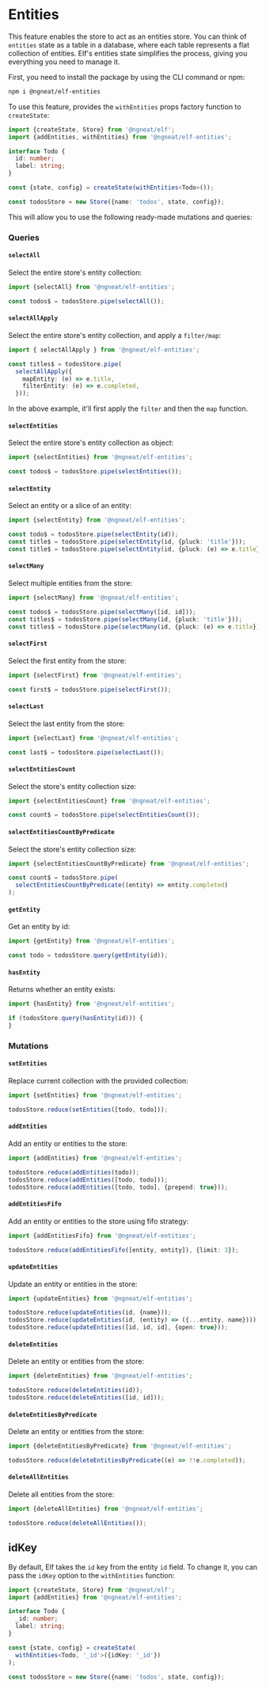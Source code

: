 # Entities

This feature enables the store to act as an entities store. You can think of `entities` state as a table in a database,
where each table represents a flat collection of entities. Elf's entities state simplifies the process, giving you
everything you need to manage it.

First, you need to install the package by using the CLI command or npm:

```bash
npm i @ngneat/elf-entities
```

To use this feature, provides the `withEntities` props factory function to `createState`:

```ts
import {createState, Store} from '@ngneat/elf';
import {addEntities, withEntities} from '@ngneat/elf-entities';

interface Todo {
  id: number;
  label: string;
}

const {state, config} = createState(withEntities<Todo>());

const todosStore = new Store({name: 'todos', state, config});
```

This will allow you to use the following ready-made mutations and queries:

### Queries

#### `selectAll`

Select the entire store's entity collection:

```ts
import {selectAll} from '@ngneat/elf-entities';

const todos$ = todosStore.pipe(selectAll());
```

#### `selectAllApply`

Select the entire store's entity collection, and apply a `filter/map`:

```ts
import { selectAllApply } from '@ngneat/elf-entities';

const titles$ = todosStore.pipe(
  selectAllApply({
    mapEntity: (e) => e.title,
    filterEntity: (e) => e.completed,
  }));
```

In the above example, it'll first apply the `filter` and then the `map` function.

#### `selectEntities`

Select the entire store's entity collection as object:

```ts
import {selectEntities} from '@ngneat/elf-entities';

const todos$ = todosStore.pipe(selectEntities());
```

#### `selectEntity`

Select an entity or a slice of an entity:

```ts
import {selectEntity} from '@ngneat/elf-entities';

const todo$ = todosStore.pipe(selectEntity(id));
const title$ = todosStore.pipe(selectEntity(id, {pluck: 'title'}));
const title$ = todosStore.pipe(selectEntity(id, {pluck: (e) => e.title}));
```

#### `selectMany`

Select multiple entities from the store:

```ts
import {selectMany} from '@ngneat/elf-entities';

const todos$ = todosStore.pipe(selectMany([id, id]));
const titles$ = todosStore.pipe(selectMany(id, {pluck: 'title'}));
const titles$ = todosStore.pipe(selectMany(id, {pluck: (e) => e.title}));
```

#### `selectFirst`

Select the first entity from the store:

```ts
import {selectFirst} from '@ngneat/elf-entities';

const first$ = todosStore.pipe(selectFirst());
```

#### `selectLast`

Select the last entity from the store:

```ts
import {selectLast} from '@ngneat/elf-entities';

const last$ = todosStore.pipe(selectLast());
```

#### `selectEntitiesCount`

Select the store's entity collection size:

```ts
import {selectEntitiesCount} from '@ngneat/elf-entities';

const count$ = todosStore.pipe(selectEntitiesCount());
```

#### `selectEntitiesCountByPredicate`

Select the store's entity collection size:

```ts
import {selectEntitiesCountByPredicate} from '@ngneat/elf-entities';

const count$ = todosStore.pipe(
  selectEntitiesCountByPredicate((entity) => entity.completed)
);
```

#### `getEntity`

Get an entity by id:

```ts
import {getEntity} from '@ngneat/elf-entities';

const todo = todosStore.query(getEntity(id));
```

#### `hasEntity`

Returns whether an entity exists:

```ts
import {hasEntity} from '@ngneat/elf-entities';

if (todosStore.query(hasEntity(id))) {
}
```

### Mutations

#### `setEntities`

Replace current collection with the provided collection:

```ts
import {setEntities} from '@ngneat/elf-entities';

todosStore.reduce(setEntities([todo, todo]));
```

#### `addEntities`

Add an entity or entities to the store:

```ts
import {addEntities} from '@ngneat/elf-entities';

todosStore.reduce(addEntities(todo));
todosStore.reduce(addEntities([todo, todo]));
todosStore.reduce(addEntities([todo, todo], {prepend: true}));
```

#### `addEntitiesFifo`

Add an entity or entities to the store using fifo strategy:

```ts
import {addEntitiesFifo} from '@ngneat/elf-entities';

todosStore.reduce(addEntitiesFifo([entity, entity]), {limit: 3});
```

#### `updateEntities`

Update an entity or entities in the store:

```ts
import {updateEntities} from '@ngneat/elf-entities';

todosStore.reduce(updateEntities(id, {name}));
todosStore.reduce(updateEntities(id, (entity) => ({...entity, name})));
todosStore.reduce(updateEntities([id, id, id], {open: true}));
```

#### `deleteEntities`

Delete an entity or entities from the store:

```ts
import {deleteEntities} from '@ngneat/elf-entities';

todosStore.reduce(deleteEntities(id));
todosStore.reduce(deleteEntities([id, id]));
```

#### `deleteEntitiesByPredicate`

Delete an entity or entities from the store:

```ts
import {deleteEntitiesByPredicate} from '@ngneat/elf-entities';

todosStore.reduce(deleteEntitiesByPredicate((e) => !!e.completed));
```

#### `deleteAllEntities`

Delete all entities from the store:

```ts
import {deleteAllEntities} from '@ngneat/elf-entities';

todosStore.reduce(deleteAllEntities());
```

## idKey

By default, Elf takes the `id` key from the entity `id` field. To change it, you can pass the `idKey` option to
the `withEntities` function:

```ts
import {createState, Store} from '@ngneat/elf';
import {addEntities} from '@ngneat/elf-entities';

interface Todo {
  _id: number;
  label: string;
}

const {state, config} = createState(
  withEntities<Todo, '_id'>({idKey: '_id'})
);

const todosStore = new Store({name: 'todos', state, config});
```

